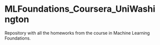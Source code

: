 # MLFoundations_Coursera_UniWashington

Repository with all the homeworks from the course in Machine Learning Foundations.